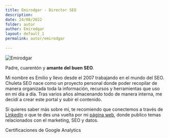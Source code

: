 ```yaml
---
title: Emirodgar - Director SEO
description: 
date: 24/08/2022
folder: autor
author: Emirodgar
layout: default_1
permalink: autor/emirodgar
  
---
```


![Emirodgar](https://emirodgar.com/cdn/images/author/emirodgar.jpg)

Padre, cuarentón y **amante del buen SEO**.
 
Mi nombre es Emilio y llevo desde el 2007 trabajando en el mundo del SEO. Chuleta SEO nace como un proyecto personal donde poder recopilar de manera organizada toda la información, recursos y herramientas que uso en mi día a día. Tras varios años almacenando todo de manera interna, me decidí a crear este portal y subir el contenido.

Si quieres saber más sobre mí, te recomiendo que conectemos a través de [LinkedIn](https://www.linkedin.com/in/emirodgar/) o que te des una vuelta por mi [página web](https://emirodgar.com), donde publico temas relacionados con el marketing, SEO y datos.

Certificaciones de Google Analytics
<!--stackedit_data:
eyJoaXN0b3J5IjpbLTEyODM4Njg3NTAsLTMwMzc5MjY0LDE3NT
I1NjAxMDhdfQ==
-->